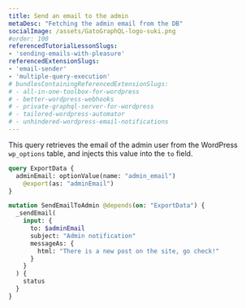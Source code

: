 ```yaml
---
title: Send an email to the admin
metaDesc: "Fetching the admin email from the DB"
socialImage: /assets/GatoGraphQL-logo-suki.png
#order: 100
referencedTutorialLessonSlugs:
- 'sending-emails-with-pleasure'
referencedExtensionSlugs:
- 'email-sender'
- 'multiple-query-execution'
# bundlesContainingReferencedExtensionSlugs:
# - all-in-one-toolbox-for-wordpress
# - better-wordpress-webhooks
# - private-graphql-server-for-wordpress
# - tailored-wordpress-automator
# - unhindered-wordpress-email-notifications
---
```


This query retrieves the email of the admin user from the WordPress `wp_options` table, and injects this value into the `to` field.

```graphql
query ExportData {
  adminEmail: optionValue(name: "admin_email")
    @export(as: "adminEmail")
}

mutation SendEmailToAdmin @depends(on: "ExportData") {
  _sendEmail(
    input: {
      to: $adminEmail
      subject: "Admin notification"
      messageAs: {
        html: "There is a new post on the site, go check!"
      }
    }
  ) {
    status
  }
}
```

